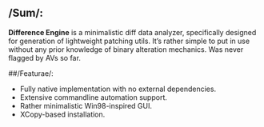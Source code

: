 ## /Sum/:
**Difference Engine** is a minimalistic diff data analyzer, specifically designed for generation of lightweight patching utils. It’s rather simple to put in use without any prior knowledge of binary alteration mechanics. 
Was never flagged by AVs so far.

##/Featurae/:
-	Fully native implementation with no external dependencies.
-	Extensive commandline automation support.
-	Rather minimalistic Win98-inspired GUI.
-	XCopy-based installation.
